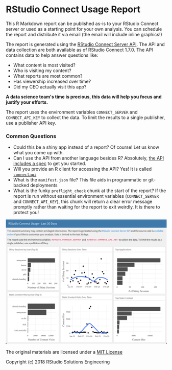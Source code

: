 # RStudio Connect Usage Report

This R Markdown report can be published as-is to your RStudio Connect server or 
used as a starting point for your own analysis. You can schedule the report and 
distribute it via email (the email will include inline graphics!)


The report is generated using the [RStudio Connect Server
API](https://docs.rstudio.com/connect/api). The API and data collection are both
available as of RStudio Connect 1.7.0. The API contains data to help answer
questions like:

- What content is most visited?
- Who is visiting my content?
- What reports are most common?
- Has viewership increased over time?
- Did my CEO actually visit this app?

**A data science team's time is precious, this data will help you focus and justify your efforts.**

The report uses the environment variables `CONNECT_SERVER` and `CONNECT_API_KEY` to collect the data. To limit the results to a single publisher, use a publisher API key.

### Common Questions

- Could this be a shiny app instead of a report? Of course! Let us know what you come up with.
- Can I use the API from another language besides R? Absolutely, [the API
  includes a spec](https://docs.rstudio.com/connect/api) to get you started.
- Will you provide an R client for accessing the API? Yes! It is called
  [`connectapi`](https://github.com/rstudio/connectapi)
- What is the `manifest.json` file? This file aids in programmatic or git-backed deployments
- What is the funky `preflight_check` chunk at the start of the report? If the
  report is run without essential environment variables (`CONNECT_SERVER` and
  `CONNECT_API_KEY`), this chunk will return a clear error message promptly rather than
  waiting for the report to exit weirdly. It is there to protect you!

<center><img src="report-screenshot.png" width = "600px"></center>

The original materials are licensed under a [MIT License](https://choosealicense.com/licenses/mit/) 

Copyright (c) 2018 RStudio Solutions Engineering
